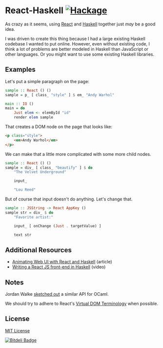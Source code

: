 # React-Haskell [![Hackage](https://img.shields.io/hackage/v/react-haskell.svg?style=flat-square)](https://hackage.haskell.org/package/react-haskell)

As crazy as it seems, using [React](http://facebook.github.io/react) and [Haskell](https://www.haskell.org) together just *may* be a good idea.

I was driven to create this thing because I had a large existing Haskell codebase I wanted to put online. However, even without existing code, I think a lot of problems are better modeled in Haskell than JavaScript or  other languages. Or you might want to use some existing Haskell libraries.

## Examples

Let's put a simple paragraph on the page:

```haskell
sample :: React () ()
sample = p_ [ class_ "style" ] $ em_ "Andy Warhol"

main :: IO ()
main = do
    Just elem <- elemById "id"
    render elem sample
```

That creates a DOM node on the page that looks like:

```html
<p class="style">
    <em>Andy Warhol</em>
</p>
```

We can make that a little more complicated with some more child nodes.

```haskell
sample :: React () ()
sample = div_ [ class_ "beautify" ] $ do
    "The Velvet Underground"

    input_

    "Lou Reed"
```

But of course that input doesn't do anything. Let's change that.

```haskell
sample :: JSString -> React AppKey ()
sample str = div_ $ do
    "Favorite artist:"

    input_ [ onChange (Just . targetValue) ]

    text str
```

## Additional Resources

* [Animating Web UI with React and Haskell](http://joelburget.com/react-haskell) (article)
* [Writing a React JS front-end in Haskell](http://begriffs.com/posts/2015-01-12-reactjs-in-haskell.html) (video)

## Notes

Jordan Walke [sketched out](https://gist.github.com/jordwalke/67819c91df1552009b22) a similar API for OCaml.

We should try to adhere to React's [Virtual DOM Terminology](https://gist.github.com/sebmarkbage/fcb1b6ab493b0c77d589) when possible.

## License

[MIT License](http://opensource.org/licenses/MIT)

[![Bitdeli Badge](https://d2weczhvl823v0.cloudfront.net/joelburget/react-haskell/trend.png)](https://bitdeli.com/free "Bitdeli Badge")
